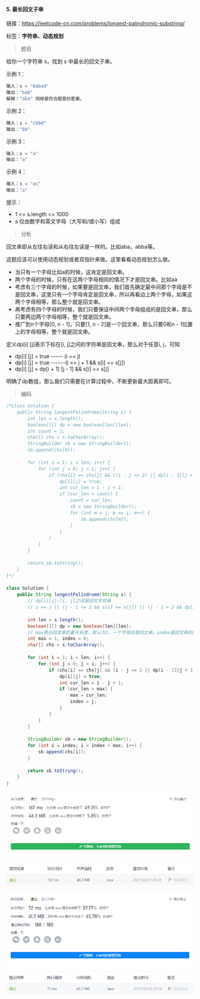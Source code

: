 #### 5. 最长回文子串

链接：https://leetcode-cn.com/problems/longest-palindromic-substring/

标签：**字符串、动态规划**

> 题目

给你一个字符串 s，找到 s 中最长的回文子串。

示例 1：

```java
输入：s = "babad"
输出："bab"
解释："aba" 同样是符合题意的答案。
```

示例 2：

```java
输入：s = "cbbd"
输出："bb"
```

示例 3：

```java
输入：s = "a"
输出："a"
```

示例 4：

```java
输入：s = "ac"
输出："a"
```


提示：

- 1 <= s.length <= 1000
- s 仅由数字和英文字母（大写和/或小写）组成

> 分析

回文串即从左往右读和从右往左读是一样的。比如aba，abba等。

这题应该可以使用动态规划或者双指针来做。这里看看动态规划怎么做。

- 当只有一个字母比如a的时候，这肯定是回文串。
- 两个字母的时候，只有在这两个字母相同的情况下才是回文串。比如aa
- 考虑有三个字母的时候，如果要是回文串，我们首先确定最中间那个字母是不是回文串，这里只有一个字母肯定是回文串，所以再看边上两个字母，如果这两个字母相等，那么整个就是回文串。
- 再考虑有四个字母的时候，我们只要保证中间两个字母组成的是回文串，那么只要两边两个字母相等，整个就是回文串。
- 推广到n个字母[0, n - 1]，只要[1, n - 2]是一个回文串，那么只要0和n - 1位置上的字母相等，整个就是回文串。

定义dp[i] [j]表示下标在[i, j]之间的字符串是回文串，那么对于任意i, j，可知

- dp[i] [j] = true ----- (i == j)
- dp[i] [j] = true ------(i == j + 1 && s[i] == s[j])
- dp[i] [j] = dp[i + 1] [j - 1] && s[i] == s[j]

明确了dp数组，那么我们只需要在计算过程中，不断更新最大距离即可。

> 编码

```java
/*class Solution {
    public String longestPalindrome(String s) {
        int len = s.length();
        boolean[][] dp = new boolean[len][len];
        int count = 1;
        char[] chs = s.toCharArray();
        StringBuilder sb = new StringBuilder();
        sb.append(chs[0]);

        for (int i = 1; i < len; i++) {
            for (int j = 0; j < i; j++) {
                if (chs[i] == chs[j] && ((i - j <= 2) || dp[i - 1][j + 1])) {
                    dp[i][j] = true;
                    int cur_len = i - j + 1;
                    if (cur_len > count) {
                        count = cur_len;
                        sb = new StringBuilder();
                        for (int m = j; m <= i; m++) {
                            sb.append(chs[m]);
                        }
                    }
                }
            }
        }

        return sb.toString();
    }
}*/

class Solution {
    public String longestPalindrome(String s) {
        // dp[i][j]:[i, j]之间是回文字符串
        // i == j || (j - i <= 2 && s[i] == s[j]) || (j - i > 2 && dp[i +1][j - 1] = true && s[i] == s[j])

        int len = s.length();
        boolean[][] dp = new boolean[len][len];
        // max表示回文串的最大长度，默认为1，一个字母也是回文串。index是回文串的起始下标
        int max = 1, index = 0;
        char[] chs = s.toCharArray();

        for (int i = 1; i < len; i++) {
            for (int j = 0; j < i; j++) {
                if (chs[i] == chs[j] && (i - j <= 2 || dp[i - 1][j + 1])) {
                    dp[i][j] = true;
                    int cur_len = i - j + 1;
                    if (cur_len > max) {
                        max = cur_len;
                        index = j;
                    }
                }
            }
        }

        StringBuilder sb = new StringBuilder();
        for (int i = index; i < index + max; i++) {
            sb.append(chs[i]);
        }

        return sb.toString();
    }
}
```

![image-20210812204136855](5.最长回文子串.assets/image-20210812204136855.png)

![image-20211016221817027](5.最长回文子串.assets/image-20211016221817027.png)